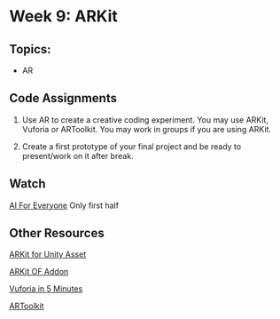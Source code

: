 # Week 9: ARKit

## Topics:

- AR

## Code Assignments

1. Use AR to create a creative coding experiment. You may use ARKit, Vuforia or ARToolkit. You may work in groups if you are using ARKit.

2. Create a first prototype of your final project and be ready to present/work on it after break.

## Watch
[AI For Everyone](https://www.youtube.com/watch?v=xhp1m9thnbE) Only first half

## Other Resources

[ARKit for Unity Asset](https://www.assetstore.unity3d.com/en/#!/content/92515)

[ARKit OF Addon](https://github.com/sortofsleepy/ofxARKit)

[Vuforia in 5 Minutes](http://www.justapixel.co.uk/how-to-make-an-ar-app-in-5-minutes-with-unity-and-vuforia/)

[ARToolkit](https://artoolkit.org)
